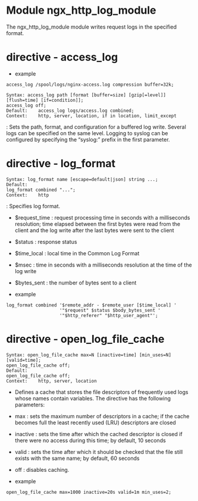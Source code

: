 # Module ngx_http_log_module

The ngx_http_log_module module writes request logs in the specified format.

# directive - access_log

- example

```
access_log /spool/logs/nginx-access.log compression buffer=32k;
```

```
Syntax:	access_log path [format [buffer=size] [gzip[=level]] [flush=time] [if=condition]];
access_log off;
Default:	access_log logs/access.log combined;
Context:	http, server, location, if in location, limit_except
```

: Sets the path, format, and configuration for a buffered log write. Several logs can be specified on the same level. Logging to syslog can be configured by specifying the “syslog:” prefix in the first parameter. 


# directive - log_format 

```
Syntax:	log_format name [escape=default|json] string ...;
Default:	
log_format combined "...";
Context:	http
```

: Specifies log format.


- $request_time : request processing time in seconds with a milliseconds resolution; time elapsed between the first bytes were read from the client and the log write after the last bytes were sent to the client
- $status : response status
- $time_local : local time in the Common Log Format
- $msec : time in seconds with a milliseconds resolution at the time of the log write
- $bytes_sent : the number of bytes sent to a client

- example
```
log_format combined '$remote_addr - $remote_user [$time_local] '
                    '"$request" $status $body_bytes_sent '
                    '"$http_referer" "$http_user_agent"';
```

# directive - open_log_file_cache

```
Syntax:	open_log_file_cache max=N [inactive=time] [min_uses=N] [valid=time];
open_log_file_cache off;
Default:	
open_log_file_cache off;
Context:	http, server, location
```
- Defines a cache that stores the file descriptors of frequently used logs whose names contain variables. The directive has the following parameters:

- max : sets the maximum number of descriptors in a cache; if the cache becomes full the least recently used (LRU) descriptors are closed

- inactive : sets the time after which the cached descriptor is closed if there were no access during this time; by default, 10 seconds

- valid : sets the time after which it should be checked that the file still exists with the same name; by default, 60 seconds

- off : disables caching.

- example
```
open_log_file_cache max=1000 inactive=20s valid=1m min_uses=2;
```